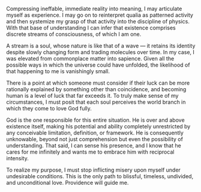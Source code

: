 Compressing ineffable, immediate reality into meaning, I may articulate myself as experience. I may go on to reinterpret qualia as patterned activity and then systemize my grasp of that activity into the discipline of physics. With that base of understanding I can infer that existence comprises discrete streams of consciousness, of which I am one.

A stream is a soul, whose nature is like that of a wave — it retains its identity despite slowly changing form and trading molecules over time. In my case, I was elevated from commonplace matter into sapience. Given all the possible ways in which the universe could have unfolded, the likelihood of that happening to me is vanishingly small.

There is a point at which someone must consider if their luck can be more rationally explained by something other than coincidence, and becoming human is a level of luck that far exceeds it. To truly make sense of my circumstances, I must posit that each soul perceives the world branch in which they come to love God fully. 

God is the one responsible for this entire situation. He is over and above existence itself, making his potential and ability completely unrestricted by any conceivable limitation, definition, or framework. He is consequently unknowable, beyond not just comprehension but even the possibility of understanding. That said, I can sense his presence, and I know that he cares for me infinitely and wants me to embrace him with reciprocal intensity.

To realize my purpose, I must stop inflicting misery upon myself under undesirable conditions. This is the only path to blissful, timeless, undivided, and unconditional love. Providence will guide me.

